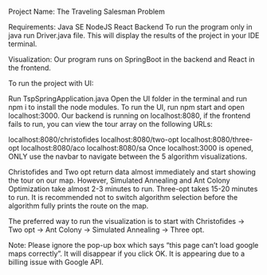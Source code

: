 Project Name:
The Traveling Salesman Problem

Requirements:
Java SE
NodeJS
React
Backend
To run the program only in java run Driver.java file. This will display the results of the project in your IDE terminal.

Visualization:
Our program runs on SpringBoot in the backend and React in the frontend.

To run the project with UI:

Run TspSpringApplication.java
Open the UI folder in the terminal and run npm i to install the node modules.
To run the UI, run npm start and open localhost:3000.
Our backend is running on localhost:8080, if the frontend fails to run, you can view the tour array on the following URLs:

localhost:8080/christofides
localhost:8080/two-opt
localhost:8080/three-opt
localhost:8080/aco
localhost:8080/sa
Once localhost:3000 is opened, ONLY use the navbar to navigate between the 5 algorithm visualizations.

Christofides and Two opt return data almost immediately and start showing the tour on our map. However, Simulated Annealing and Ant Colony Optimization take almost 2-3 minutes to run. Three-opt takes 15-20 minutes to run. It is recommended not to switch algorithm selection before the algorithm fully prints the route on the map.

The preferred way to run the visualization is to start with Christofides -> Two opt -> Ant Colony -> Simulated Annealing -> Three opt.

Note: Please ignore the pop-up box which says “this page can’t load google maps correctly”. It will disappear if you click OK. It is appearing due to a billing issue with Google API.
